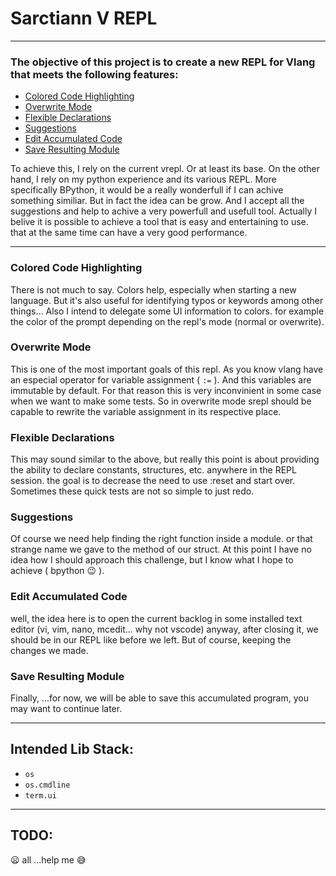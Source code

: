 # Sarctiann V REPL

---

### The objective of this project is to create a new REPL for Vlang that meets the following features:

* [Colored Code Highlighting](#Colored-Code-Highlighting)
* [Overwrite Mode](#Overwrite-Mode)
* [Flexible Declarations](#Flexible-Declarations)
* [Suggestions](#Suggestions)
* [Edit Accumulated Code](#Edit-Accumulated-Code)
* [Save Resulting Module](#Save-Resulting-Module)

To achieve this, I rely on the current vrepl. Or at least its base. On the other hand, I rely on my python experience and its various REPL. More specifically BPython, it would be a really wonderfull if I can achive something similiar.
But in fact the idea can be grow. And I accept all the suggestions and help to achive a very powerfull and usefull tool.
Actually I belive it is possible to achieve a tool that is easy and entertaining to use. that at the same time can have a very good performance.

---

### Colored Code Highlighting

There is not much to say. Colors help, especially when starting a new language. But it's also useful for identifying typos or keywords among other things...
Also I intend to delegate some UI information to colors. for example the color of the prompt depending on the repl's mode (normal or overwrite).

### Overwrite Mode

This is one of the most important goals of this repl. As you know vlang have an especial operator for variable assignment ( `:=` ). And this variables are immutable by default. For that reason this is very inconvinient in some case when we want to make some tests. So in overwrite mode srepl should be capable to rewrite the variable assignment in its respective place.

### Flexible Declarations

This may sound similar to the above, but really this point is about providing the ability to declare constants, structures, etc. anywhere in the REPL session. the goal is to decrease the need to use :reset and start over. Sometimes these quick tests are not so simple to just redo.

### Suggestions

Of course we need help finding the right function inside a module. or that strange name we gave to the method of our struct. At this point I have no idea how I should approach this challenge, but I know what I hope to achieve ( bpython 😉 ).

### Edit Accumulated Code

well, the idea here is to open the current backlog in some installed text editor (vi, vim, nano, mcedit... why not vscode) anyway, after closing it, we should be in our REPL like before we left. But of course, keeping the changes we made.

### Save Resulting Module

Finally, ...for now, we will be able to save this accumulated program, you may want to continue later.

---

## Intended Lib Stack:

* `os`
* `os.cmdline`
* `term.ui`

---

## TODO:

😦 all ...help me 😅
